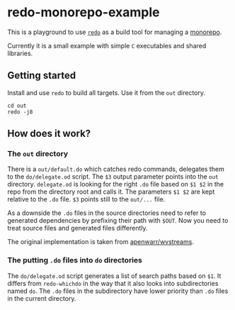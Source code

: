 # redo-monorepo-example

This is a playground to use [`redo`](https://github.com/apenwarr/redo) as a build tool for managing a [monorepo](https://danluu.com/monorepo/).

Currently it is a small example with simple `C` executables and shared libraries.

## Getting started

Install and use `redo` to build all targets. Use it from the `out` directory.

```
cd out
redo -j8
```

## How does it work?

### The `out` directory

There is a `out/default.do` which catches redo commands, delegates them to the `do/delegate.od` script.
The `$3` output parameter points into the `out` directory.
`delegate.od` is looking for the right `.do` file based on `$1 $2` in the repo from the directory root and calls it.
The parameters `$1 $2` are kept relative to the `.do` file. `$3` points still to the `out/...` file.

As a downside the `.do` files in the source directories need to refer to generated dependencies by prefixing their path with `$OUT`.
Now you need to treat source files and generated files differently.

The original implementation is taken from
[apenwarr/wvstreams](https://github.com/apenwarr/wvstreams/blob/master/delegate.od).

### The putting `.do` files into `do` directories

The `do/delegate.od` script generates a list of search paths based on `$1`.
It differs from `redo-whichdo` in the way that it also looks into subdirectories named `do`.
The `.do` files in the subdirectory have lower priority than `.do` files in the current directory.
